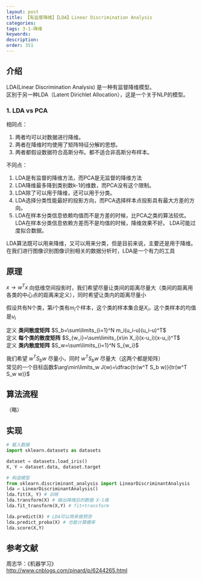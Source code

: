 ```yaml
---
layout: post
title: 【有监督降维】【LDA】Linear Discrimination Analysis
categories:
tags: 3-1-降维
keywords:
description:
order: 351
---
```



## 介绍
LDA(Linear Discrimination Analysis) 是一种有监督降维模型。  
区别于另一种LDA（Latent Dirichlet Allocation），这是一个关于NLP的模型。  

### 1. LDA vs PCA
相同点：
1. 两者均可以对数据进行降维。
2. 两者在降维时均使用了矩阵特征分解的思想。
3. 两者都假设数据符合高斯分布。都不适合非高斯分布样本。

不同点：
1. LDA是有监督的降维方法，而PCA是无监督的降维方法
2. LDA降维最多降到类别数k-1的维数，而PCA没有这个限制。
3. LDA除了可以用于降维，还可以用于分类。
4. LDA选择分类性能最好的投影方向，而PCA选择样本点投影具有最大方差的方向。
5. LDA在样本分类信息依赖均值而不是方差的时候，比PCA之类的算法较优。LDA在样本分类信息依赖方差而不是均值的时候，降维效果不好。
LDA可能过度拟合数据。

LDA算法既可以用来降维，又可以用来分类，但是目前来说，主要还是用于降维。在我们进行图像识别图像识别相关的数据分析时，LDA是一个有力的工具

## 原理
$x \to w^Tx$ 向低维空间投影时，我们希望尽量让类间的距离尽量大（类间的距离用各类的中心点的距离来定义），同时希望让类内的距离尽量小  


假设共有N个类，第$i$个类有$m_i$个样本，这个类的样本集合是$X_i$，这个类样本的均值是$u_i$  

定义 **类间散度矩阵** $S_b=\sum\limits_{i=1}^N m_i(u_i-u)(u_i-u)^T$  
定义 **每个类的散度矩阵** $S_{w_i}=\sum\limits_{x\in X_i}(x-u_i)(x-u_i)^T$  
定义 **类内散度矩阵** $S_w=\sum\limits_{i=1}^N S_{w_i}$  

我们希望 $w^T S_b w$ 尽量小，同时 $w^T S_b w$ 尽量大（这两个都是矩阵）  
常见的一个目标函数$\arg\min\limits_w J(w)=\dfrac{tr(w^T S_b w)}{tr(w^T S_w w)}$

## 算法流程
（略）
## 实现
```py
# 载入数据
import sklearn.datasets as datasets

dataset = datasets.load_iris()
X, Y = dataset.data, dataset.target

# 构造模型
from sklearn.discriminant_analysis import LinearDiscriminantAnalysis
lda = LinearDiscriminantAnalysis()
lda.fit(X, Y) # 训练
lda.transform(X) # 输出降维后的数据 X-1维
lda.fit_transform(X,Y) # fit+transform

lda.predict(X) # LDA可以用来做预测
lda.predict_proba(X) # 也能计算概率
lda.score(X,Y)
```

## 参考文献
周志华：《机器学习》  
http://www.cnblogs.com/pinard/p/6244265.html
